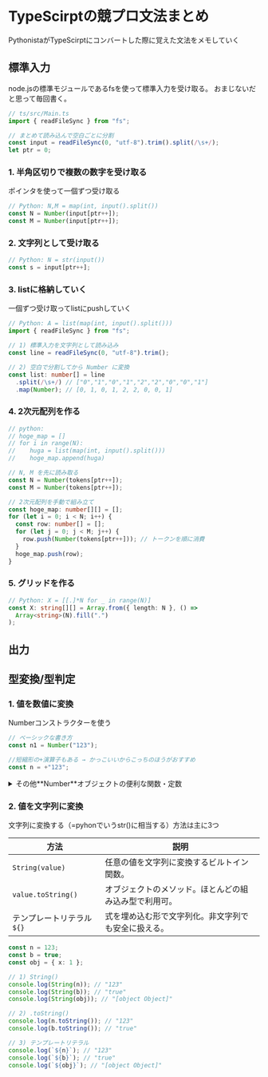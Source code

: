 # TypeScirptの競プロ文法まとめ

PythonistaがTypeScirptにコンバートした際に覚えた文法をメモしていく

## 標準入力

node.jsの標準モジュールであるfsを使って標準入力を受け取る。
おまじないだと思って毎回書く。

```typescript
// ts/src/Main.ts
import { readFileSync } from "fs";

// まとめて読み込んで空白ごとに分割
const input = readFileSync(0, "utf-8").trim().split(/\s+/);
let ptr = 0;
```

### 1. 半角区切りで複数の数字を受け取る

ポインタを使って一個ずつ受け取る

```typescript
// Python: N,M = map(int, input().split())
const N = Number(input[ptr++]);
const M = Number(input[ptr++]);
```

### 2. 文字列として受け取る

```typescript
// Python: N = str(input())
const s = input[ptr++];
```

### 3. listに格納していく

一個ずつ受け取ってlistにpushしていく

```typescript
// Python: A = list(map(int, input().split()))
import { readFileSync } from "fs";

// 1) 標準入力を文字列として読み込み
const line = readFileSync(0, "utf-8").trim();

// 2) 空白で分割してから Number に変換
const list: number[] = line
  .split(/\s+/) // ["0","1","0","1","2","2","0","0","1"]
  .map(Number); // [0, 1, 0, 1, 2, 2, 0, 0, 1]
```

### 4. 2次元配列を作る

```typescript
// python:
// hoge_map = []
// for i in range(N):
//    huga = list(map(int, input().split()))
//    hoge_map.append(huga)

// N, M を先に読み取る
const N = Number(tokens[ptr++]);
const M = Number(tokens[ptr++]);

// 2次元配列を手動で組み立て
const hoge_map: number[][] = [];
for (let i = 0; i < N; i++) {
  const row: number[] = [];
  for (let j = 0; j < M; j++) {
    row.push(Number(tokens[ptr++])); // トークンを順に消費
  }
  hoge_map.push(row);
}
```

### 5. グリッドを作る

```typescript
// Python: X = [[.]*N for _ in range(N)]
const X: string[][] = Array.from({ length: N }, () =>
  Array<string>(N).fill(".")
);
```

## 出力

## 型変換/型判定

### 1. 値を数値に変換

Numberコンストラクターを使う

```typescript
// ベーシックな書き方
const n1 = Number("123");

//短縮形の+演算子もある → かっこいいからこっちのほうがおすすめ
const n = +"123";
```

<details>
<summary>
その他**Number**オブジェクトの便利な関数・定数
</summary>

| プロパティ／メソッド              | 説明                                                               |
| --------------------------------- | ------------------------------------------------------------------ |
| `Number.POSITIVE_INFINITY`        | 正の無限大。`1/0` の結果など。                                     |
| `Number.NEGATIVE_INFINITY`        | 負の無限大。`-1/0` の結果など。                                    |
| `Number.isFinite(value)`          | 引数が有限の数値かどうかを判定。`Infinity` や `NaN` は `false`。   |
| `Number.isInteger(value)`         | 引数が整数かどうかを判定。小数点以下がある値は `false`。           |
| `Number.parseInt(string[,radix])` | 文字列を整数に変換。グローバルの `parseInt` と同じ機能。           |
| `Number.parseFloat(string)`       | 文字列を浮動小数点数に変換。グローバルの `parseFloat` と同じ機能。 |

</details>

### 2. 値を文字列に変換

文字列に変換する（=pyhonでいうstr()に相当する）方法は主に3つ

| 方法                       | 説明                                                   |
| -------------------------- | ------------------------------------------------------ |
| `String(value)`            | 任意の値を文字列に変換するビルトイン関数。             |
| `value.toString()`         | オブジェクトのメソッド。ほとんどの組み込み型で利用可。 |
| テンプレートリテラル `${}` | 式を埋め込む形で文字列化。非文字列でも安全に扱える。   |

```typescript
const n = 123;
const b = true;
const obj = { x: 1 };

// 1) String()
console.log(String(n)); // "123"
console.log(String(b)); // "true"
console.log(String(obj)); // "[object Object]"

// 2) .toString()
console.log(n.toString()); // "123"
console.log(b.toString()); // "true"

// 3) テンプレートリテラル
console.log(`${n}`); // "123"
console.log(`${b}`); // "true"
console.log(`${obj}`); // "[object Object]"
```
